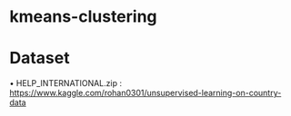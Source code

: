 # kmeans-clustering

# Dataset
•	HELP_INTERNATIONAL.zip : https://www.kaggle.com/rohan0301/unsupervised-learning-on-country-data
